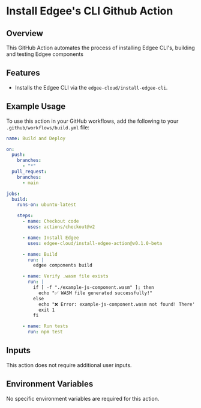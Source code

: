 # Install Edgee's CLI Github Action

## Overview
This GitHub Action automates the process of installing Edgee CLI's, building and testing Edgee components

## Features
- Installs the Edgee CLI via the `edgee-cloud/install-edgee-cli`.

## Example Usage
To use this action in your GitHub workflows, add the following to your `.github/workflows/build.yml` file:

```yaml
name: Build and Deploy

on:
  push:
    branches:
      - "*"
  pull_request:
    branches:
      - main

jobs:
  build:
    runs-on: ubuntu-latest

    steps:
      - name: Checkout code
        uses: actions/checkout@v2

      - name: Install Edgee
        uses: edgee-cloud/install-edgee-action@v0.1.0-beta

      - name: Build
        run: |
          edgee components build

      - name: Verify .wasm file exists
        run: |
          if [ -f "./example-js-component.wasm" ]; then
            echo "✅ WASM file generated successfully!"
          else
            echo "❌ Error: example-js-component.wasm not found! There's an issue with your build" >&2
            exit 1
          fi

      - name: Run tests
        run: npm test
```

## Inputs
This action does not require additional user inputs.

## Environment Variables
No specific environment variables are required for this action.
